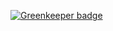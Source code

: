 

[![Greenkeeper badge](https://badges.greenkeeper.io/abdulhannanali/realtime-todo-app.svg)](https://greenkeeper.io/)